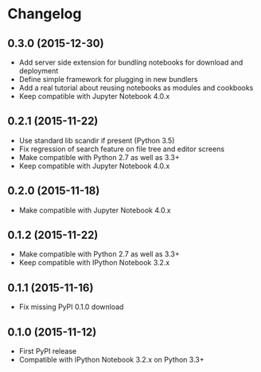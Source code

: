 # Changelog

## 0.3.0 (2015-12-30)

* Add server side extension for bundling notebooks for download and deployment
* Define simple framework for plugging in new bundlers
* Add a real tutorial about reusing notebooks as modules and cookbooks
* Keep compatible with Jupyter Notebook 4.0.x

## 0.2.1 (2015-11-22)

* Use standard lib scandir if present (Python 3.5)
* Fix regression of search feature on file tree and editor screens
* Make compatible with Python 2.7 as well as 3.3+
* Keep compatible with Jupyter Notebook 4.0.x

## 0.2.0 (2015-11-18)

* Make compatible with Jupyter Notebook 4.0.x

## 0.1.2 (2015-11-22)

* Make compatible with Python 2.7 as well as 3.3+
* Keep compatible with IPython Notebook 3.2.x

## 0.1.1 (2015-11-16)

* Fix missing PyPI 0.1.0 download

## 0.1.0 (2015-11-12)

* First PyPI release
* Compatible with IPython Notebook 3.2.x on Python 3.3+